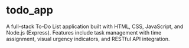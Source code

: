 # todo_app
A full-stack To-Do List application built with HTML, CSS, JavaScript, and Node.js (Express). Features include task management with time assignment, visual urgency indicators, and RESTful API integration.

